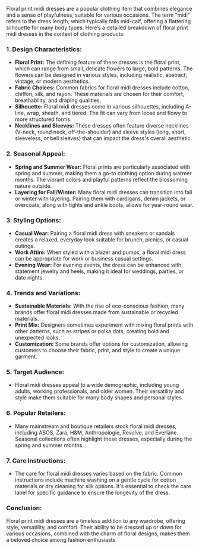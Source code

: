 Floral print midi dresses are a popular clothing item that combines elegance and a sense of playfulness, suitable for various occasions. The term "midi" refers to the dress length, which typically falls mid-calf, offering a flattering silhouette for many body types. Here’s a detailed breakdown of floral print midi dresses in the context of clothing products:

### 1. Design Characteristics:
- **Floral Print:** The defining feature of these dresses is the floral print, which can range from small, delicate flowers to large, bold patterns. The flowers can be designed in various styles, including realistic, abstract, vintage, or modern aesthetics.
- **Fabric Choices:** Common fabrics for floral midi dresses include cotton, chiffon, silk, and rayon. These materials are chosen for their comfort, breathability, and draping qualities.
- **Silhouette:** Floral midi dresses come in various silhouettes, including A-line, wrap, sheath, and tiered. The fit can vary from loose and flowy to more structured forms.
- **Necklines and Sleeves:** These dresses often feature diverse necklines (V-neck, round neck, off-the-shoulder) and sleeve styles (long, short, sleeveless, or bell sleeves) that can impact the dress's overall aesthetic.

### 2. Seasonal Appeal:
- **Spring and Summer Wear:** Floral prints are particularly associated with spring and summer, making them a go-to clothing option during warmer months. The vibrant colors and playful patterns reflect the blossoming nature outside.
- **Layering for Fall/Winter:** Many floral midi dresses can transition into fall or winter with layering. Pairing them with cardigans, denim jackets, or overcoats, along with tights and ankle boots, allows for year-round wear.

### 3. Styling Options:
- **Casual Wear:** Pairing a floral midi dress with sneakers or sandals creates a relaxed, everyday look suitable for brunch, picnics, or casual outings.
- **Work Attire:** When styled with a blazer and pumps, a floral midi dress can be appropriate for work or business casual settings.
- **Evening Wear:** For evening events, the dress can be enhanced with statement jewelry and heels, making it ideal for weddings, parties, or date nights.

### 4. Trends and Variations:
- **Sustainable Materials:** With the rise of eco-conscious fashion, many brands offer floral midi dresses made from sustainable or recycled materials.
- **Print Mix:** Designers sometimes experiment with mixing floral prints with other patterns, such as stripes or polka dots, creating bold and unexpected looks.
- **Customization:** Some brands offer options for customization, allowing customers to choose their fabric, print, and style to create a unique garment.

### 5. Target Audience:
- Floral midi dresses appeal to a wide demographic, including young adults, working professionals, and older women. Their versatility and style make them suitable for many body shapes and personal styles.

### 6. Popular Retailers:
- Many mainstream and boutique retailers stock floral midi dresses, including ASOS, Zara, H&M, Anthropologie, Revolve, and Everlane. Seasonal collections often highlight these dresses, especially during the spring and summer months.

### 7. Care Instructions:
- The care for floral midi dresses varies based on the fabric. Common instructions include machine washing on a gentle cycle for cotton materials or dry cleaning for silk options. It's essential to check the care label for specific guidance to ensure the longevity of the dress.

### Conclusion:
Floral print midi dresses are a timeless addition to any wardrobe, offering style, versatility, and comfort. Their ability to be dressed up or down for various occasions, combined with the charm of floral designs, makes them a beloved choice among fashion enthusiasts.